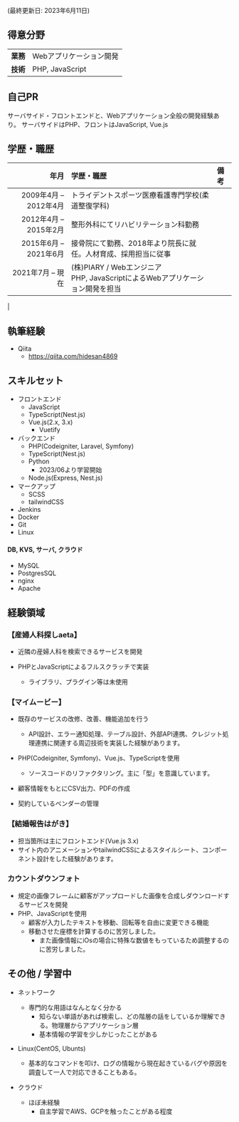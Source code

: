 (最終更新日: 2023年6月11日)

## 得意分野

<table>
    <tr>
        <td><strong>業務</strong></td>
        <td>Webアプリケーション開発</td>
    </tr>
    <tr>
        <td><strong>技術</strong></td>
        <td>PHP, JavaScript</td>
    </tr>
</table>

## 自己PR
サーバサイド・フロントエンドと、Webアプリケーション全般の開発経験あり。
サーバサイドはPHP、フロントはJavaScript, Vue.js

## 学歴・職歴

| 年月 | 学歴・職歴 | 備考 |
|---:|:---|:---|
|2009年4月 – 2012年4月 | トライデントスポーツ医療看護専門学校(柔道整復学科)
|2012年4月 – 2015年2月 | 整形外科にてリハビリテーション科勤務
|2015年6月 – 2021年6月 | 接骨院にて勤務、2018年より院長に就任。人材育成、採用担当に従事
|2021年7月 – 現在 | (株)PIARY / Webエンジニア<br>PHP, JavaScriptによるWebアプリケーション開発を担当
|

## 執筆経験
- Qiita
    - https://qiita.com/hidesan4869

## スキルセット

- フロントエンド
    - JavaScript
    - TypeScript(Nest.js)
    - Vue.js(2.x, 3.x)
        - Vuetify
- バックエンド
    - PHP(Codeigniter, Laravel, Symfony)
    - TypeScript(Nest.js)
    - Python
        - 2023/06より学習開始
    - Node.js(Express, Nest.js)
- マークアップ
    - SCSS
    - tailwindCSS
- Jenkins
- Docker
- Git
- Linux

#### DB, KVS, サーバ, クラウド
- MySQL
- PostgresSQL
- nginx
- Apache

## 経験領域

### 【産婦人科探しaeta】
- 近隣の産婦人科を検索できるサービスを開発

- PHPとJavaScriptによるフルスクラッチで実装
    - ライブラリ、プラグイン等は未使用

### 【マイムービー】
- 既存のサービスの改修、改善、機能追加を行う
    - API設計、エラー通知処理、テーブル設計、外部API連携、クレジット処理連携に関連する周辺技術を実装した経験があります。

- PHP(Codeigniter, Symfony)、Vue.js、TypeScriptを使用
    - ソースコードのリファクタリング。主に「型」を意識しています。

- 顧客情報をもとにCSV出力、PDFの作成

- 契約しているベンダーの管理

### 【結婚報告はがき】
- 担当箇所は主にフロントエンド(Vue.js 3.x)
- サイト内のアニメーションやtailwindCSSによるスタイルシート、コンポーネント設計をした経験があります。

### カウントダウンフォト
- 規定の画像フレームに顧客がアップロードした画像を合成しダウンロードするサービスを開発
- PHP、JavaScriptを使用
    - 顧客が入力したテキストを移動、回転等を自由に変更できる機能
    - 移動させた座標を計算するのに苦労しました。
        - また画像情報にiOsの場合に特殊な数値をもっているため調整するのに苦労しました。

## その他 / 学習中
- ネットワーク
    - 専門的な用語はなんとなく分かる
        - 知らない単語があれば検索し、どの階層の話をしているか理解できる。物理層からアプリケーション層
        - 基本情報の学習を少しかじったことがある

- Linux(CentOS, Ubunts)
    - 基本的なコマンドを叩け、ログの情報から現在起きているバグや原因を調査して一人で対応できることもある。

- クラウド
    - ほぼ未経験
        - 自主学習でAWS、GCPを触ったことがある程度
